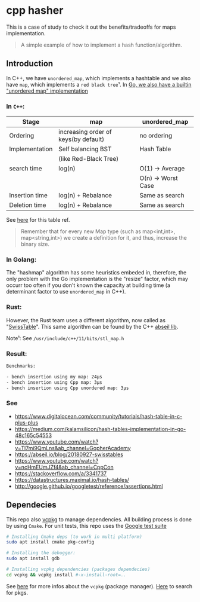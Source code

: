 # cpp hasher


This is a case of study to check it out the benefits/tradeoffs for maps implementation.

> A simple example of how to implement a hash function/algorithm.

## Introduction

In C++, we have `unordered_map`, which implements a hashtable and we also have `map`,
which implements a `red black tree`¹. In
[Go, we also have a builtin "unordered map" implementation](https://go.dev/src/runtime/map.go)

### In `C++`:

Stage|map|unordered_map
-----|---|----------
Ordering| increasing order of keys(by default) | no ordering
Implementation  | Self balancing BST  | Hash Table
||(like Red-Black Tree)
search time  | log(n)| O(1) -> Average
||| O(n) -> Worst Case
Insertion time  | log(n) + Rebalance  | Same as search
Deletion time| log(n) + Rebalance  | Same as search

See [here](https://www.geeksforgeeks.org/map-vs-unordered_map-c/) for this table ref.

> Remember that for every new Map type (such as map<int,int>, map<string,int>) we create a definition
> for it, and thus, increase the binary size.

### In Golang:

The "hashmap" algorithm has some heuristics embeded in, therefore, the only problem
with the Go implementation is the "resize" factor, which may occurr too often if you don't known
the capacity at building time (a determinant factor to use `unordered_map` in C++).


### Rust:

However, the Rust team uses a different algorithm, now called as
"[SwissTable](https://abseil.io/blog/20180927-swisstables)". This same algorithm can be found
by the C++ [abseil lib](https://abseil.io/docs/cpp/).


Note¹: See `/usr/include/c++/11/bits/stl_map.h`


### Result:

```bash
Benchmarks:

- bench insertion using my map: 24µs
- bench insertion using Cpp map: 3µs
- bench insertion using Cpp unordered map: 3µs
```

### See

- https://www.digitalocean.com/community/tutorials/hash-table-in-c-plus-plus
- https://medium.com/kalamsilicon/hash-tables-implementation-in-go-48c165c54553
- https://www.youtube.com/watch?v=Tl7mi9QmLns&ab_channel=GopherAcademy
- https://abseil.io/blog/20180927-swisstables
- https://www.youtube.com/watch?v=ncHmEUmJZf4&ab_channel=CppCon
- https://stackoverflow.com/a/3341737
- https://datastructures.maximal.io/hash-tables/
- http://google.github.io/googletest/reference/assertions.html

## Dependecies

This repo also [vcpkg](https://github.com/microsoft/vcpkg#using-vcpkg-with-cmake)
to manage dependencies. All building process is done by using `Cmake`.
For unit tests, this repo uses the
[Google test suite](http://google.github.io/googletest/quickstart-cmake.html)


```bash
# Installing Cmake deps (to work in multi platform)
sudo apt install cmake pkg-config

# Installing the debugger:
sudo apt install gdb

# Installing vcpkg dependencies (packages dependecies)
cd vcpkg && vcpkg install #-x-install-root=..
```

See [here](https://learn.microsoft.com/pt-br/vcpkg/users/versioning#version-schemes) for more infos
about the `vcpkg` (package manager). [Here](https://vcpkg.io/en/packages.html) to search for pkgs.